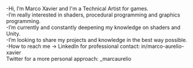 -Hi, I’m Marco Xavier and I'm a Technical Artist for games.</br>
-I’m really interested in shaders, procedural programming and graphics programming.</br>
-I’m currently and constantly deepening my knowledge on shaders and Unity.</br>
-I’m looking to share my projects and knowledge in the best way possible.</br>
-How to reach me -> LinkedIn for professional contact: in/marco-aurelio-xavier</br>
                    Twitter for a more personal approach: _marcaurelio

